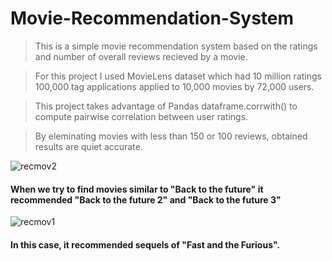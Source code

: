 # Movie-Recommendation-System

> This is a simple movie recommendation system based on the ratings and number of overall reviews recieved by a movie.

> For this project I used MovieLens dataset which had 10 million ratings 100,000 tag applications applied to 10,000 movies by 72,000 users. 

> This project takes advantage of Pandas dataframe.corrwith() to compute pairwise correlation between user ratings.

> By eleminating movies with less than 150 or 100 reviews, obtained results are quiet accurate.


![recmov2](https://user-images.githubusercontent.com/68480967/100551567-75aaff00-32a7-11eb-98f7-a8e94731f1a4.jpg)

#### When we try to find movies similar to "Back to the future" it recommended "Back to the future 2" and "Back to the future 3"

![recmov1](https://user-images.githubusercontent.com/68480967/100551587-b440b980-32a7-11eb-8fba-163d0c97a9c4.jpg)

#### In this case, it recommended sequels of "Fast and the Furious".
